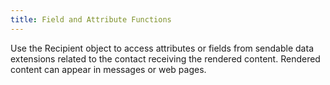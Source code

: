 ```yaml
---
title: Field and Attribute Functions
---
```


Use the Recipient object to access attributes or fields from sendable data extensions related to the contact receiving the rendered content. Rendered content can appear in messages or web pages.
